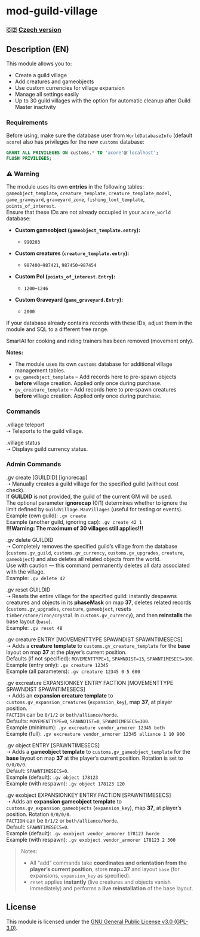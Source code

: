 # mod-guild-village

### 🇨🇿 [Czech version](README.md)

## Description (EN)
This module allows you to:  
- Create a guild village  
- Add creatures and gameobjects  
- Use custom currencies for village expansion  
- Manage all settings easily  
- Up to 30 guild villages with the option for automatic cleanup after Guild Master inactivity

### Requirements  
Before using, make sure the database user from `WorldDatabaseInfo` (default `acore`) also has privileges for the new `customs` database:  

```sql
GRANT ALL PRIVILEGES ON customs.* TO 'acore'@'localhost';
FLUSH PRIVILEGES;
```

### ⚠️ Warning
The module uses its own **entries** in the following tables:  
`gameobject_template`, `creature_template`, `creature_template_model`, `game_graveyard`, `graveyard_zone`, `fishing_loot_template`, `points_of_interest`.  
Ensure that these IDs are not already occupied in your `acore_world` database:

- **Custom gameobject (`gameobject_template.entry`):**  
  - `990203`

- **Custom creatures (`creature_template.entry`):**  
  - `987400`–`987421`, `987450`–`987454`

- **Custom PoI (`points_of_interest.Entry`):**  
  - `1200`–`1246`

- **Custom Graveyard (`game_graveyard.Entry`):**  
  - `2000`

If your database already contains records with these IDs, adjust them in the module and SQL to a different free range.

SmartAI for cooking and riding trainers has been removed (movement only).

**Notes:**  
- The module uses its own `customs` database for additional village management tables.  
- `gv_gameobject_template` – Add records here to pre-spawn objects **before** village creation. Applied only once during purchase.  
- `gv_creature_template` – Add records here to pre-spawn creatures **before** village creation. Applied only once during purchase.

### Commands
.village teleport  
➝ Teleports to the guild village.

.village status  
➝ Displays guild currency status.

### Admin Commands
.gv create [GUILDID] [ignorecap]  
➝ Manually creates a guild village for the specified guild (without cost check).  
If **GUILDID** is not provided, the guild of the current GM will be used.  
The optional parameter **ignorecap** (0/1) determines whether to ignore the limit defined by `GuildVillage.MaxVillages` (useful for testing or events).  
Example (own guild): `.gv create`  
Example (another guild, ignoring cap): `.gv create 42 1`  
**!!!Warning: The maximum of 30 villages still applies!!!**  

.gv delete GUILDID  
➝ Completely removes the specified guild’s village from the database (`customs.gv_guild`, `customs.gv_currency`, `customs.gv_upgrades`, `creature`, `gameobject`) and also deletes all related objects from the world.  
Use with caution — this command permanently deletes all data associated with the village.  
Example: `.gv delete 42`

.gv reset GUILDID  
➝ Resets the entire village for the specified guild: instantly despawns creatures and objects in its **phaseMask** on map **37**, deletes related records (`customs.gv_upgrades`, `creature`, `gameobject`, resets `timber/stone/iron/crystal` in `customs.gv_currency`), and then **reinstalls** the base layout (`base`).  
Example: `.gv reset 48`

.gv creature ENTRY [MOVEMENTTYPE SPAWNDIST SPAWNTIMESECS]  
➝ Adds a **creature template** to `customs.gv_creature_template` for the **base** layout on map **37** at the player’s current position.  
Defaults (if not specified): `MOVEMENTTYPE=1`, `SPAWNDIST=15`, `SPAWNTIMESECS=300`.  
Example (entry only): `.gv creature 12345`  
Example (all parameters): `.gv creature 12345 0 5 600`

.gv excreature EXPANSIONKEY ENTRY FACTION [MOVEMENTTYPE SPAWNDIST SPAWNTIMESECS]  
➝ Adds an **expansion creature template** to `customs.gv_expansion_creatures` (`expansion_key`), map **37**, at player position.  
`FACTION` can be `0/1/2` or `both/alliance/horde`.  
Defaults: `MOVEMENTTYPE=0`, `SPAWNDIST=0`, `SPAWNTIMESECS=300`.  
Example (minimum): `.gv excreature vendor_armorer 12345 both`  
Example (full): `.gv excreature vendor_armorer 12345 alliance 1 10 900`

.gv object ENTRY [SPAWNTIMESECS]  
➝ Adds a **gameobject template** to `customs.gv_gameobject_template` for the **base** layout on map **37** at the player’s current position. Rotation is set to `0/0/0/0`.  
Default: `SPAWNTIMESECS=0`.  
Example (default): `.gv object 178123`  
Example (with respawn): `.gv object 178123 120`

.gv exobject EXPANSIONKEY ENTRY FACTION [SPAWNTIMESECS]  
➝ Adds an **expansion gameobject template** to `customs.gv_expansion_gameobjects` (`expansion_key`), map **37**, at player’s position. Rotation `0/0/0/0`.  
`FACTION` can be `0/1/2` or `both/alliance/horde`.  
Default: `SPAWNTIMESECS=0`.  
Example (default): `.gv exobject vendor_armorer 178123 horde`  
Example (with respawn): `.gv exobject vendor_armorer 178123 2 300`

> Notes:  
> - All “add” commands take **coordinates and orientation from the player’s current position**, store **map=37** and layout `base` (for expansions, `expansion_key` as specified).  
> - `reset` applies **instantly** (live creatures and objects vanish immediately) and performs a **live reinstallation** of the base layout.

## License
This module is licensed under the [GNU General Public License v3.0 (GPL-3.0)](LICENSE).

